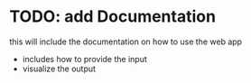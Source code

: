 # TODO: add Documentation

this will include the documentation on how to use the web app

- includes how to provide the input
- visualize the output
